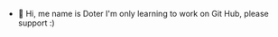 - 👋 Hi, me name is Doter
I'm only learning to work on Git Hub, please support :)
<!---
Asta6162/Asta6162 is a ✨ special ✨ repository because its `README.md` (this file) appears on your GitHub profile.
You can click the Preview link to take a look at your changes.
--->

